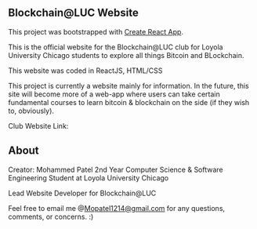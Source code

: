 ## Blockchain@LUC Website
This project was bootstrapped with [Create React App](https://github.com/facebook/create-react-app).

This is the official website for the Blockchain@LUC club for Loyola University Chicago students 
to explore all things Bitcoin and BLockchain.

This website was coded in ReactJS, HTML/CSS

This project is currently a website mainly for information. In the future, this site will become more of
a web-app where users can take certain fundamental courses to learn bitcoin & blockchain on the side (if they wish to, obviously).


Club Website Link: 


## About
Creator: Mohammed Patel
2nd Year Computer Science & Software Engineering Student at Loyola University Chicago

Lead Website Developer for Blockchain@LUC

Feel free to email me @Mopatel1214@gmail.com for any questions, comments, or concerns. :)
